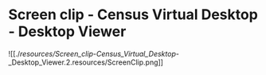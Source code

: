 # Screen clip - Census Virtual Desktop - Desktop Viewer

![[./_resources/Screen_clip_-_Census_Virtual_Desktop_-_Desktop_Viewer.2.resources/ScreenClip.png]]
